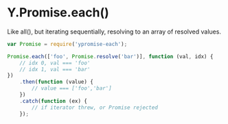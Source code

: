 Y.Promise.each()
================

Like all(),
but iterating sequentially,
resolving to an array of resolved values.

```js
var Promise = require('ypromise-each');

Promise.each(['foo', Promise.resolve('bar')], function (val, idx) {
    // idx 0, val === 'foo'
    // idx 1, val === 'bar'
})
    .then(function (value) {
        // value === ['foo','bar']
    })
    .catch(function (ex) {
        // if iterator threw, or Promise rejected
    });
```
